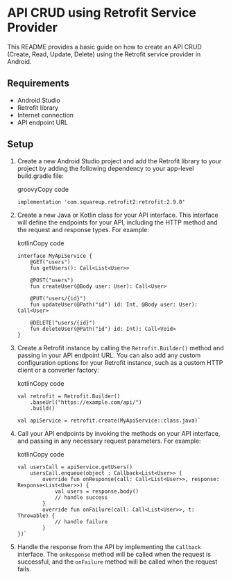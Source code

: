 API CRUD using Retrofit Service Provider
========================================

This README provides a basic guide on how to create an API CRUD (Create, Read, Update, Delete) using the Retrofit service provider in Android.

Requirements
------------

* Android Studio
* Retrofit library
* Internet connection
* API endpoint URL

Setup
-----

1.  Create a new Android Studio project and add the Retrofit library to your project by adding the following dependency to your app-level build.gradle file:
    
    groovyCopy code
    
    `implementation 'com.squareup.retrofit2:retrofit:2.9.0'` 
    
2.  Create a new Java or Kotlin class for your API interface. This interface will define the endpoints for your API, including the HTTP method and the request and response types. For example:
    
    kotlinCopy code
    
        interface MyApiService {
            @GET("users")
            fun getUsers(): Call<List<User>>
        
            @POST("users")
            fun createUser(@Body user: User): Call<User>
        
            @PUT("users/{id}")
            fun updateUser(@Path("id") id: Int, @Body user: User): Call<User>
        
            @DELETE("users/{id}")
            fun deleteUser(@Path("id") id: Int): Call<Void>
        } 
    
3.  Create a Retrofit instance by calling the `Retrofit.Builder()` method and passing in your API endpoint URL. You can also add any custom configuration options for your Retrofit instance, such as a custom HTTP client or a converter factory:
    
    kotlinCopy code
    
        val retrofit = Retrofit.Builder()
            .baseUrl("https://example.com/api/")
            .build()
    
        val apiService = retrofit.create(MyApiService::class.java)` 
    
4.  Call your API endpoints by invoking the methods on your API interface, and passing in any necessary request parameters. For example:
    
    kotlinCopy code
    
        val usersCall = apiService.getUsers()
            usersCall.enqueue(object : Callback<List<User>> {
                override fun onResponse(call: Call<List<User>>, response: Response<List<User>>) {
                    val users = response.body()
                    // handle success
                }
                override fun onFailure(call: Call<List<User>>, t: Throwable) {
                    // handle failure
                }
        })` 
    
5.  Handle the response from the API by implementing the `Callback` interface. The `onResponse` method will be called when the request is successful, and the `onFailure` method will be called when the request fails.
    
